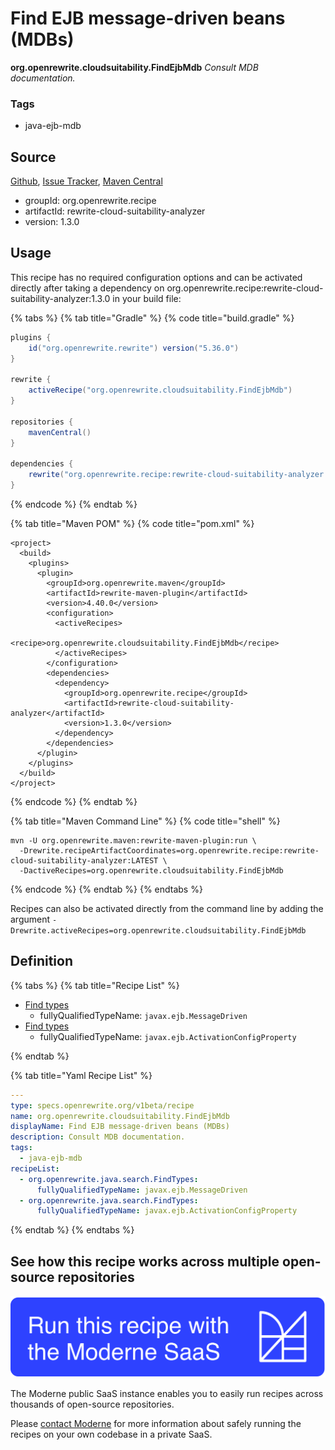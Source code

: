 # Find EJB message-driven beans (MDBs)

**org.openrewrite.cloudsuitability.FindEjbMdb**
_Consult MDB documentation._

### Tags

* java-ejb-mdb

## Source

[Github](https://github.com/openrewrite/rewrite-cloud-suitability-analyzer/blob/main/src/main/resources/META-INF/rewrite/finders.yml), [Issue Tracker](https://github.com/openrewrite/rewrite-cloud-suitability-analyzer/issues), [Maven Central](https://search.maven.org/artifact/org.openrewrite.recipe/rewrite-cloud-suitability-analyzer/1.3.0/jar)

* groupId: org.openrewrite.recipe
* artifactId: rewrite-cloud-suitability-analyzer
* version: 1.3.0


## Usage

This recipe has no required configuration options and can be activated directly after taking a dependency on org.openrewrite.recipe:rewrite-cloud-suitability-analyzer:1.3.0 in your build file:

{% tabs %}
{% tab title="Gradle" %}
{% code title="build.gradle" %}
```groovy
plugins {
    id("org.openrewrite.rewrite") version("5.36.0")
}

rewrite {
    activeRecipe("org.openrewrite.cloudsuitability.FindEjbMdb")
}

repositories {
    mavenCentral()
}

dependencies {
    rewrite("org.openrewrite.recipe:rewrite-cloud-suitability-analyzer:1.3.0")
}
```
{% endcode %}
{% endtab %}

{% tab title="Maven POM" %}
{% code title="pom.xml" %}
```markup
<project>
  <build>
    <plugins>
      <plugin>
        <groupId>org.openrewrite.maven</groupId>
        <artifactId>rewrite-maven-plugin</artifactId>
        <version>4.40.0</version>
        <configuration>
          <activeRecipes>
            <recipe>org.openrewrite.cloudsuitability.FindEjbMdb</recipe>
          </activeRecipes>
        </configuration>
        <dependencies>
          <dependency>
            <groupId>org.openrewrite.recipe</groupId>
            <artifactId>rewrite-cloud-suitability-analyzer</artifactId>
            <version>1.3.0</version>
          </dependency>
        </dependencies>
      </plugin>
    </plugins>
  </build>
</project>
```
{% endcode %}
{% endtab %}

{% tab title="Maven Command Line" %}
{% code title="shell" %}
```shell
mvn -U org.openrewrite.maven:rewrite-maven-plugin:run \
  -Drewrite.recipeArtifactCoordinates=org.openrewrite.recipe:rewrite-cloud-suitability-analyzer:LATEST \
  -DactiveRecipes=org.openrewrite.cloudsuitability.FindEjbMdb
```
{% endcode %}
{% endtab %}
{% endtabs %}

Recipes can also be activated directly from the command line by adding the argument `-Drewrite.activeRecipes=org.openrewrite.cloudsuitability.FindEjbMdb`

## Definition

{% tabs %}
{% tab title="Recipe List" %}
* [Find types](../java/search/findtypes.md)
  * fullyQualifiedTypeName: `javax.ejb.MessageDriven`
* [Find types](../java/search/findtypes.md)
  * fullyQualifiedTypeName: `javax.ejb.ActivationConfigProperty`

{% endtab %}

{% tab title="Yaml Recipe List" %}
```yaml
---
type: specs.openrewrite.org/v1beta/recipe
name: org.openrewrite.cloudsuitability.FindEjbMdb
displayName: Find EJB message-driven beans (MDBs)
description: Consult MDB documentation.
tags:
  - java-ejb-mdb
recipeList:
  - org.openrewrite.java.search.FindTypes:
      fullyQualifiedTypeName: javax.ejb.MessageDriven
  - org.openrewrite.java.search.FindTypes:
      fullyQualifiedTypeName: javax.ejb.ActivationConfigProperty

```
{% endtab %}
{% endtabs %}

## See how this recipe works across multiple open-source repositories

[![Moderne Link Image](/.gitbook/assets/ModerneRecipeButton.png)](https://public.moderne.io/recipes/org.openrewrite.cloudsuitability.FindEjbMdb)

The Moderne public SaaS instance enables you to easily run recipes across thousands of open-source repositories.

Please [contact Moderne](https://moderne.io/product) for more information about safely running the recipes on your own codebase in a private SaaS.

